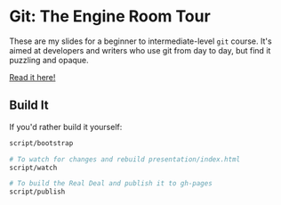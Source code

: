 # Git: The Engine Room Tour

These are my slides for a beginner to intermediate-level `git` course. It's aimed
at developers and writers who use git from day to day, but find it puzzling and
opaque.

[Read it here!](http://smashwilson.github.io/git-engineroom-tour)

## Build It

If you'd rather build it yourself:

```bash
script/bootstrap

# To watch for changes and rebuild presentation/index.html
script/watch

# To build the Real Deal and publish it to gh-pages
script/publish
```
